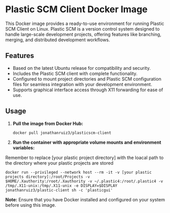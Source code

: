# Plastic SCM Client Docker Image

This Docker image provides a ready-to-use environment for running Plastic SCM Client on Linux. Plastic SCM is a version control system designed to handle large-scale development projects, offering features like branching, merging, and distributed development workflows.

## Features

- Based on the latest Ubuntu release for compatibility and security.
- Includes the Plastic SCM client with complete functionality.
- Configured to mount project directories and Plastic SCM configuration files for seamless integration with your development environment.
- Supports graphical interface access through X11 forwarding for ease of use.

## Usage

1. **Pull the image from Docker Hub:**

   ```
   docker pull jonathanruiz3/plasticscm-client
   ```

2. **Run the container with appropriate volume mounts and environment variables:**

Remember to replace [your plastic project directory] with the loacal path to the directory where your plastic projects are stored
   ```
   docker run --privileged --network host --rm -it -v [your plastic projects directory]:/root/Projects -v $HOME/.Xauthority:/root/.Xauthority -v ~/.plastic4:/root/.plastic4 -v /tmp/.X11-unix:/tmp/.X11-unix -e DISPLAY=$DISPLAY jonathanruiz3/plastic-client sh -c 'plasticgui'
   ```

   **Note:** Ensure that you have Docker installed and configured on your system before using this image.


